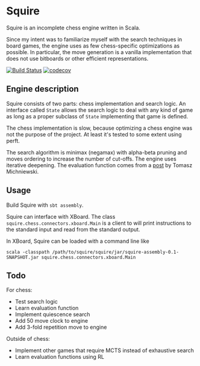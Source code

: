# Squire

Squire is an incomplete chess engine written in Scala.

Since my intent was to familiarize myself with the search techniques in board games, the engine uses as few chess-specific optimizations as possible.
In particular, the move generation is a vanilla implementation that does not use bitboards or other efficient representations.


[![Build Status](https://travis-ci.org/jrj-d/squire.svg?branch=master)](https://travis-ci.org/jrj-d/squire) [![codecov](https://codecov.io/gh/jrj-d/squire/branch/master/graph/badge.svg)](https://codecov.io/gh/jrj-d/squire)

## Engine description

Squire consists of two parts: chess implementation and search logic.
An interface called `State` allows the search logic to deal with any kind of game as long as a proper subclass of
`State` implementing that game is defined.

The chess implementation is slow, because optimizing a chess engine was not the purpose of the project.
At least it's tested to some extent using perft.

The search algorithm is minimax (negamax) with alpha-beta pruning and moves ordering to increase the number of cut-offs.
The engine uses iterative deepening. 
The evaluation function comes from a [post](https://chessprogramming.wikispaces.com/Simplified+evaluation+function) by Tomasz Michniewski.

## Usage

Build Squire with `sbt assembly`.

Squire can interface with XBoard.
The class `squire.chess.connectors.xboard.Main` is a client to will print instructions to the standard input and read from
the standard output.

In XBoard, Squire can be loaded with a command line like
```
scala -classpath /path/to/squire/squire/jar/squire-assembly-0.1-SNAPSHOT.jar squire.chess.connectors.xboard.Main
```

## Todo

For chess:

+ Test search logic
+ Learn evaluation function
+ Implement quiescence search
+ Add 50 move clock to engine
+ Add 3-fold repetition move to engine

Outside of chess:

+ Implement other games that require MCTS instead of exhaustive search
+ Learn evaluation functions using RL
